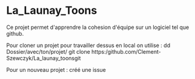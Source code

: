 # La_Launay_Toons

Ce projet permet d'apprendre la cohesion d'équipe sur un logiciel tel que github.

Pour cloner un projet pour travailler dessus en local on utilise : 
dd Dossier/avec/ton/projet/
git clone https:/github.com/Clement-Szewczyk/La_launay_toonsgit


Pour un nouveau projet : créé une issue


